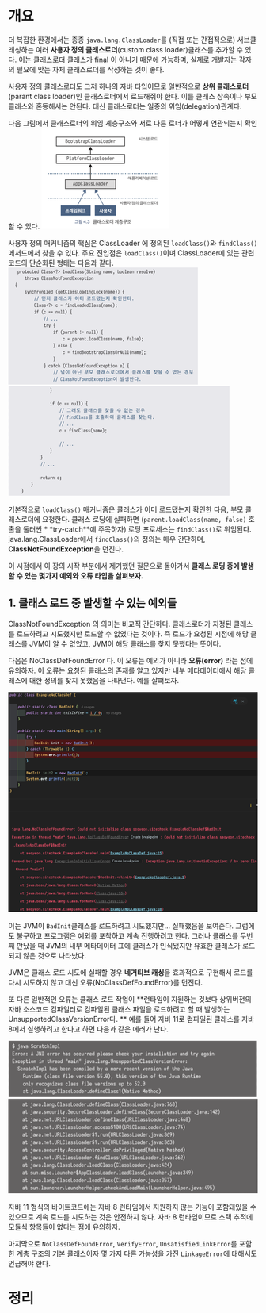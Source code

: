 <!-- Date: 2025-01-14 -->
<!-- Update Date: 2025-01-14 -->
<!-- File ID: 979ad3a6-93f6-40ec-b1ef-121fc8326bcc -->
<!-- Author: Seoyeon Jang -->

# 개요

더 복잡한 환경에서는 종종 `java.lang.ClassLoader`를 (직접 또는 간접적으로) 서브클래싱하는 여러 **사용자 정의 클래스로더**(custom class loader)클래스를 추가할 수 있다. 이는
클래스로더 클래스가 final 이 아니기 때문에 가능하며, 실제로 개발자는 각자의 필요에 맞는 자체 클래스로더를 작성하는 것이 좋다.

사용자 정의 클래스로더도 그저 하나의 자바 타입이므로 일반적으로 **상위 클래스로더**(parant class loader)인 클래스로더에서 로드해줘야 한다. 이를 클래스 상속이나 부모 클래스와 혼동해서는 안된다.
대신 클래스로더는 일종의 위임(delegation)관계다.

다음 그림에서 클래스로더의 위임 계층구조와 서로 다른 로더가 어떻게 연관되는지 확인할 수 있다.
![](.4.2.1_사용자_정의_클래스_로드_images/a97a51b0.png)

사용자 정의 매커니즘의 핵심은 ClassLoader 에 정의된 `loadClass()`와 `findClass()`메서드에서 찾을 수 있다. 주요 진입점은 `loadClass()`이며 ClassLoader에 있는 관련
코드의 단순화된 형태는 다음과 같다.
![](.4.2.1_사용자_정의_클래스_로드_images/c0442879.png)
![](.4.2.1_사용자_정의_클래스_로드_images/0f5002b7.png)

기본적으로 `loadClass()` 매커니즘은 클래스가 이미 로드됐는지 확인한 다음, 부모 클래스로더에 요청한다. 클래스 로딩에 실패하면 (`parent.loadClass(name, false)` 호출을 둘러싼 *
*try-catch**에 주목하자) 로딩 프로세스는 `findClass()`로 위임된다.
java.lang.ClassLoader에서 `findClass()`의 정의는 매우 간단하며, **ClassNotFoundException**을 던진다.

이 시점에서 이 장의 시작 부분에서 제기했던 질문으로 돌아가서 **클래스 로딩 중에 발생할 수 있는 몇가지 예외와 오류 타입을 살펴보자.**

## 1. 클래스 로드 중 발생할 수 있는 예외들

ClassNotFoundException 의 의미는 비교적 간단하다. 클래스로더가 지정된 클래스를 로드하려고 시도했지만 로드할 수 없었다는 것이다. 즉 로드가 요청된 시점에 해당 클래스를 JVM이 알 수 없었고,
JVM이 해당 클래스를 찾지 못했다는 뜻이다.

다음은 NoClassDefFoundError 다. 이 오류는 예외가 아니라 **오류(error)** 라는 점에 유의하자. 이 오류는 요청된 클래스의 존재를 알고 있지만 내부 메타데이터에서 해당 클래스에 대한 정의를
찾지 못했음을 나타낸다. 예를 살펴보자.

![](.4.2.1_사용자_정의_클래스_로드_images/d0c53824.png)

이는 JVM이 `BadInit`클래스를 로드하려고 시도했지만... 실패했음을 보여준다. 그럼에도 불구하고 프로그램은 예외를 포착하고 계속 진행하려고 한다.
그러나 클래스를 두번째 만났을 때 JVM의 내부 메타데이터 표에 클래스가 인식됐지만 유효한 클래스가 로드되지 않은 것으로 나타났다.

JVM은 클래스 로드 시도에 실패할 경우 **네거티브 캐싱**을 효과적으로 구현해서 로드를 다시 시도하지 않고 대신 오류(NoClassDefFoundError)를 던진다.

또 다른 일반적인 오류는 클래스 로드 작업이 **런타임이 지원하는 것보다 상위버전의 자바 소스코드 컴파일러로 컴파일된 클래스 파일을 로드하려고 할 때 발생하는 UnsupportedClassVersionError다.
** 예를 들어 자바 11로 컴파일된 클래스를 자바 8에서 실행하려고 한다고 하면 다음과 같은 에러가 난다.

![](.4.2.1_사용자_정의_클래스_로드_images/2310a4eb.png)
![](.4.2.1_사용자_정의_클래스_로드_images/145dc08c.png)

자바 11 형식의 바이트코드에는 자바 8 런타임에서 지원하지 않는 기능이 포함돼있을 수 있으므로 계속 로드를 시도하는 것은 안전하지 않다. 자바 8 런타임이므로 스택 추적에 모듈식 항목들이 없다는 점에 유의하자.

마지막으로 `NoClassDefFoundError`, `VerifyError`, `UnsatisfiedLinkError`를 포함한 계층 구조의 기본 클래스이자 몇 가지 다른 가능성을 가진 `LinkageError`에
대해서도 언급해야 한다.

# 정리


